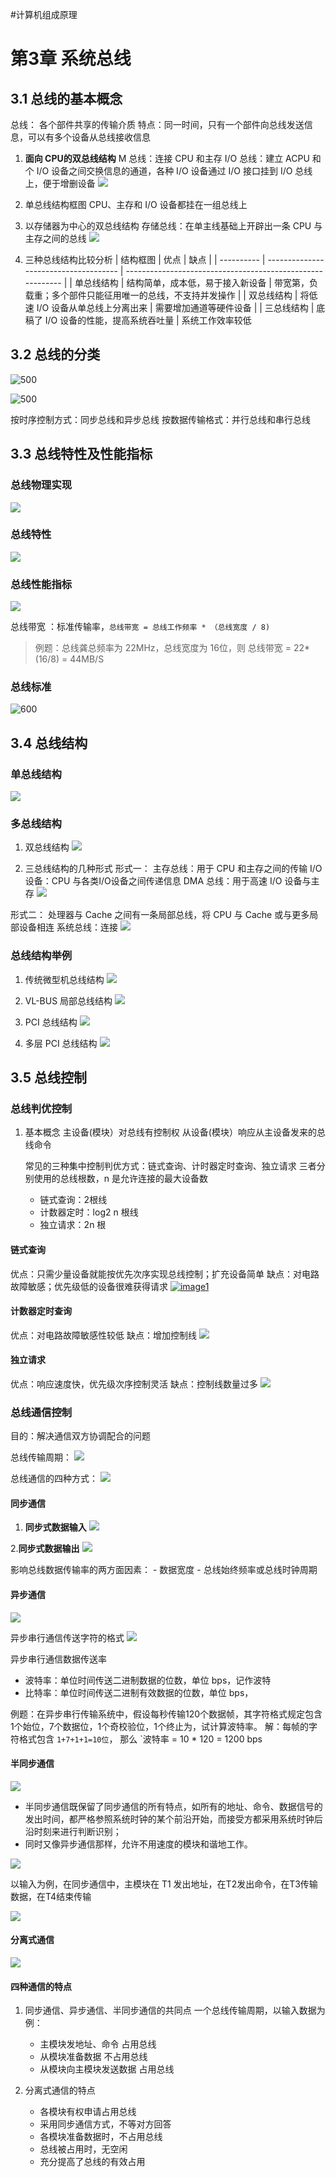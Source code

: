 #计算机组成原理

# 第3章 系统总线
## 3.1 总线的基本概念
总线： 各个部件共享的传输介质
特点：同一时间，只有一个部件向总线发送信息，可以有多个设备从总线接收信息

1. **面向 CPU的双总线结构**
	M 总线：连接 CPU 和主存
	I/O 总线：建立 ACPU 和个 I/O 设备之间交换信息的通道，各种 I/O 设备通过 I/O 接口挂到 I/O  总线上，便于增删设备
	![](https://raw.githubusercontent.com/Anlieh/PicBucket/master/20220915142137.png)
	
2. 单总线结构框图
	CPU、主存和 I/O 设备都挂在一组总线上

3. 以存储器为中心的双总线结构
	存储总线：在单主线基础上开辟出一条 CPU 与主存之间的总线
	![](https://raw.githubusercontent.com/Anlieh/PicBucket/master/20220915140943.png)
	
4. 三种总线结构比较分析
| 结构框图   | 优点                                  | 缺点                                                       |
| ---------- | ------------------------------------- | ---------------------------------------------------------- |
| 单总线结构 | 结构简单，成本低，易于接入新设备      | 带宽第，负载重；多个部件只能征用唯一的总线，不支持并发操作 |
| 双总线结构 | 将低速 I/O 设备从单总线上分离出来     | 需要增加通道等硬件设备                                     |
| 三总线结构 | 底稿了 I/O 设备的性能，提高系统吞吐量 | 系统工作效率较低

## 3.2 总线的分类

![500](https://raw.githubusercontent.com/Anlieh/PicBucket/master/20220915143336.png)

![500](https://raw.githubusercontent.com/Anlieh/PicBucket/master/20220915143409.png)

按时序控制方式：同步总线和异步总线
按数据传输格式：并行总线和串行总线

## 3.3 总线特性及性能指标
### 总线物理实现
![](https://raw.githubusercontent.com/Anlieh/PicBucket/master/20220915144357.png)

### 总线特性
![](https://raw.githubusercontent.com/Anlieh/PicBucket/master/20220915144417.png)

### 总线性能指标

![](https://raw.githubusercontent.com/Anlieh/PicBucket/master/20220915144427.png)

总线带宽 ：标准传输率，`总线带宽 = 总线工作频率 * （总线宽度 / 8)` 

> 例题：总线龚总频率为 22MHz，总线宽度为 16位，则 总线带宽 = 22*(16/8) = 44MB/S

### 总线标准
![600](https://raw.githubusercontent.com/Anlieh/PicBucket/master/20220915144837.png)

## 3.4 总线结构
### 单总线结构
![](https://raw.githubusercontent.com/Anlieh/PicBucket/master/20220915170424.png)


### 多总线结构
1. 双总线结构
![](https://raw.githubusercontent.com/Anlieh/PicBucket/master/20220915170607.png)

2. 三总线结构的几种形式
形式一：
	主存总线：用于 CPU 和主存之间的传输
	I/O 设备：CPU 与各类I/O设备之间传递信息
	DMA 总线：用于高速 I/O 设备与主存
	![](https://raw.githubusercontent.com/Anlieh/PicBucket/master/20220915170638.png)

形式二：
	处理器与 Cache 之间有一条局部总线，将 CPU 与 Cache 或与更多局部设备相连
	系统总线：连接
![](https://raw.githubusercontent.com/Anlieh/PicBucket/master/20220915170658.png)


### 总线结构举例
1. 传统微型机总线结构
   ![](https://raw.githubusercontent.com/Anlieh/PicBucket/master/20220921165254.png)


2. VL-BUS 局部总线结构
   ![](https://raw.githubusercontent.com/Anlieh/PicBucket/master/20220921165243.png)


3. PCI 总线结构
   ![](https://raw.githubusercontent.com/Anlieh/PicBucket/master/20220921165159.png)


4. 多层 PCI 总线结构
   ![](https://raw.githubusercontent.com/Anlieh/PicBucket/master/20220921165137.png)


## 3.5 总线控制

### 总线判优控制
1. 基本概念
    主设备(模块）对总线有控制权
	从设备(模块）响应从主设备发来的总线命令
	
	常见的三种集中控制判优方式：链式查询、计时器定时查询、独立请求
	三者分别使用的总线根数，n 是允许连接的最大设备数
	- 链式查询：2根线
	- 计数器定时：log2 n 根线
	- 独立请求：2n 根

#### 链式查询
   优点：只需少量设备就能按优先次序实现总线控制；扩充设备简单
   缺点：对电路故障敏感；优先级低的设备很难获得请求
   [![image1](https://raw.githubusercontent.com/Anlieh/PicBucket/master/20220921173826.png)]()

#### 计数器定时查询
   优点：对电路故障敏感性较低
   缺点：增加控制线
   ![](https://raw.githubusercontent.com/Anlieh/PicBucket/master/20220921174142.png)

#### 独立请求
   优点：响应速度快，优先级次序控制灵活
   缺点：控制线数量过多
   ![](https://raw.githubusercontent.com/Anlieh/PicBucket/master/20220921174424.png)

### 总线通信控制
目的：解决通信双方协调配合的问题

总线传输周期：
	![](https://raw.githubusercontent.com/Anlieh/PicBucket/master/20220921180102.png)

总线通信的四种方式：
	![](https://raw.githubusercontent.com/Anlieh/PicBucket/master/20220921180118.png)

#### 同步通信
1. **同步式数据输入**
![](https://raw.githubusercontent.com/Anlieh/PicBucket/master/20220921193753.png)

2.**同步式数据输出**
![](https://raw.githubusercontent.com/Anlieh/PicBucket/master/20220921193913.png)

影响总线数据传输率的两方面因素：
	- 数据宽度
	- 总线始终频率或总线时钟周期

#### 异步通信
![](https://raw.githubusercontent.com/Anlieh/PicBucket/master/20220921193937.png)

异步串行通信传送字符的格式
![](https://raw.githubusercontent.com/Anlieh/PicBucket/master/20220921195351.png)

异步串行通信数据传送率
- 波特率：单位时间传送二进制数据的位数，单位 bps，记作波特
- 比特率：单位时间传送二进制有效数据的位数，单位 bps，

例题：在异步串行传输系统中，假设每秒传输120个数据帧，其字符格式规定包含1个始位，7个数据位，1个奇校验位，1个终止为，试计算波特率。
解：每帧的字符格式包含   `1+7+1+1=10位`，
		那么 `波特率 = 10 * 120 = 1200 bps 

#### 半同步通信

![](https://raw.githubusercontent.com/Anlieh/PicBucket/master/20220921200519.png)
- 半同步通信既保留了同步通信的所有特点，如所有的地址、命令、数据信号的发出时间，都严格参照系统时钟的某个前沿开始，而接受方都采用系统时钟后沿时刻来进行判断识别；
- 同时又像异步通信那样，允许不用速度的模块和谐地工作。

![](https://raw.githubusercontent.com/Anlieh/PicBucket/master/20220921201014.png)

以输入为例，在同步通信中，主模块在 T1 发出地址，在T2发出命令，在T3传输数据，在T4结束传输

![](https://raw.githubusercontent.com/Anlieh/PicBucket/master/20220921200545.png)

 #### 分离式通信
 ![](https://raw.githubusercontent.com/Anlieh/PicBucket/master/20220921201308.png)

#### 四种通信的特点

1. 同步通信、异步通信、半同步通信的共同点
   一个总线传输周期，以输入数据为例：
   -  主模块发地址、命令                   占用总线
   - 从模块准备数据                             不占用总线
   - 从模块向主模块发送数据            占用总线
   
2. 分离式通信的特点
   - 各模块有权申请占用总线
   - 采用同步通信方式，不等对方回答
   - 各模块准备数据时，不占用总线
   - 总线被占用时，无空闲
   - 充分提高了总线的有效占用
   


